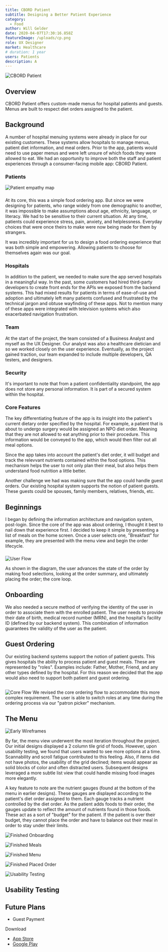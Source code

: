 ```yaml
---
title: CBORD Patient
subtitle: Designing a Better Patient Experience
category:
  - Food
author: Will Gelder
date: 2020-04-07T17:30:16.858Z
featureImage: /uploads/cp.png
role: UX Designer
market: Healthcare
# duration: 1 year
users: Patients
description: A
---
```

![CBORD Patient](/uploads/cp.png)
## Overview
CBORD Patient offers custom-made menus for hospital patients and guests. Menus are built to respect diet orders assigned to the patient.    

## Background
A number of hospital menuing systems were already in place for our existing customers. These systems allow hospitals to manage menus, patient diet information, and meal orders. Prior to the app, patients would need to use paper menus and were left unsure of which foods they were allowed to eat. We had an opportunity to improve both the staff and patient experiences through a consumer-facing mobile app: CBORD Patient.

### Patients
![Patient empathy map](/uploads/tca-user-empathy-map.jpg)
###
At its core, this was a simple food ordering app. But since we were designing for patients, who range widely from one demographic to another, it was impossible to make assumptions about age, ethnicity, language, or literacy. We had to be sensitive to their current situation. At any time, patients could experience stress, pain, anxiety, and helplessness. Everyday choices that were once theirs to make were now being made for them by strangers. 

It was incredibly important for us to design a food ordering experience that was both simple and empowering. Allowing patients to choose for themselves again was our goal. 

### Hospitals
In addition to the patient, we needed to make sure the app served hospitals in a meaningful way. In the past, some customers had hired third-party developers to create front ends for the APIs we exposed from the backend systems. This had mixed results for patients in terms of ease-of-use and adoption and ultimately left many patients confused and frustrated by the technical jargon and obtuse wayfinding of these apps. Not to mention many of these apps were integrated with television systems which also exacerbated navigation frustration.

### Team
At the start of the project, the team consisted of a Business Analyst and myself as the UX Designer. Our analyst was also a healthcare dietician and so we worked closely on the user experience. Eventually, as the project gained traction, our team expanded to include multiple developers, QA testers, and designers.

### Security
It's important to note that from a patient confidentiality standpoint, the app does not store any personal information. It is part of a secured system within the hospital.

### Core Features
The key differentiating feature of the app is its insight into the patient's current dietary order specified by the hospital. For example, a patient that is about to undergo surgery would be assigned an NPO diet order. Meaning that they are not allowed to eat anything prior to their procedure. This information would be conveyed to the app, which would then filter out all meal options. 

Since the app takes into account the patient's diet order, it will budget and track the relevvant nutrients contained within the food options. This mechanism helps the user to not only plan their meal, but also helps them understand food nutrition a little better.  

Another challenge we had was making sure that the app could handle guest orders. Our existing hospital system supports the notion of patient guests. These guests could be spouses, family members, relatives, friends, etc. 

## Beginnings
I began by defining the information architecture and navigation system, post-login. Since the core of the app was about ordering, I thought it best to nail down that experience first. I decided to keep it simple by presenting a list of meals on the home screen. Once a user selects one, "Breakfast" for example, they are presented with the menu view and begin the order lifecycle. 
###
![User Flow](/uploads/tca-nav-system-v2.jpg)

As shown in the diagram, the user advances the state of the order by making food selections, looking at the order summary, and ultimately placing the order; the core loop.

## Onboarding
We also needed a secure method of verifying the identity of the user in order to associate them with the enrolled patient. The user needs to provide their date of birth, medical record number (MRN), and the hospital's facility ID (defined by our backend system). This combination of information guarantees the validity of the user as the patient.

## Guest Ordering
Our existing backend systems support the notion of patient guests. This gives hospitals the ability to process patient and guest meals. These are represented by "roles". Examples include: Father, Mother, Friend, and any other types defined by the hospital. For this reason we decided that the app would also need to support both patient and guest ordering. 
##
![Core Flow](/uploads/tca-core-flow.png)
We revised the core ordering flow to accommodate this more complex requirement. The user is able to switch roles at any time during the ordering process via our "patron picker" mechanism. 

## The Menu
![Early Wireframes](/uploads/tca-early-wireframes.png)

By far, the menu view underwent the most iteration throughout the project. Our initial designs displayed a 2 column tile grid of foods. However, upon usability testing, we found that users wanted to see more options at a time. Scannability and scroll fatigue contributed to this feeling. Also, if items did not have photos, the usability of the grid declined; items would appear as solid blocks of color and often distracted users. Subsequent designs leveraged a more subtle list view that could handle missing food images more elegantly. 

A key feature to note are the nutrient gauges (found at the bottom of the menu in earlier designs). These gauges are displayed according to the patient's diet order assigned to them. Each gauge tracks a nutrient controlled by the diet order. As the patient adds foods to their order, the gauges update to reflect the amount of nutrients found in those foods. These act as a sort of "budget" for the patient. If the patient is over their budget, they cannot place the order and have to balance out their meal in order to stay under their limits.     

![Finished Onboarding](/uploads/tca-early-finished-1.png)



![Finished Meals](/uploads/tca-finished-2.png)

![Finished Menu](/uploads/tca-finished-3.png)

![Finished Placed Order](/uploads/tca-finished-4.png)

![Usability Testing](/uploads/tca-usability-testing-raw.png)


## Usability Testing

## Future Plans
- Guest Payment

Download
- [App Store](https://apps.apple.com/us/app/cbord-patient/id1319336992)
- [Google Play](https://play.google.com/store/apps/details?id=com.cbord.patient&hl=en_US)
